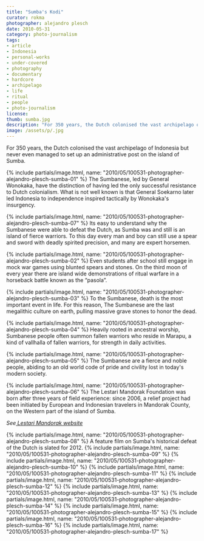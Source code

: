 ```yaml
---
title: "Sumba's Kodi"
curator: rokma
photographer: alejandro plesch
date: 2010-05-31
category: photo-journalism
tags:
- article
- Indonesia
- personal-works
- under-covered
- photography
- documentary
- hardcore
- archipelago
- life
- ritual
- people
- photo-journalism
license:
thumb: sumba.jpg
description: "For 350 years, the Dutch colonised the vast archipelago of Indonesia but never even managed to set up an administrative post on the island of Sumba."
image: /assets/p/.jpg
---
```

For 350 years, the Dutch colonised the vast archipelago of Indonesia but never even managed to set up an administrative post on the island of Sumba.

{% include partials/image.html, name: "2010/05/100531-photographer-alejandro-plesch-sumba-01" %}
The Sumbanese, led by General Wonokaka, have the distinction of having led the only successful resistance to Dutch colonialism. What is not well known is that General Soekarno later led Indonesia to independence inspired tactically by Wonokaka's insurgency.

{% include partials/image.html, name: "2010/05/100531-photographer-alejandro-plesch-sumba-07" %}
Its easy to understand why the Sumbanese were able to defeat the Dutch, as Sumba was and still is an island of fierce warriors. To this day every man and boy can still use a spear and sword with deadly spirited precision, and many are expert horsemen.

{% include partials/image.html, name: "2010/05/100531-photographer-alejandro-plesch-sumba-02" %}
Even students after school still engage in mock war games using blunted spears and stones. On the third moon of every year there are island wide demonstrations of ritual warfare in a horseback battle known as the &ldquo;pasola&rdquo;.

{% include partials/image.html, name: "2010/05/100531-photographer-alejandro-plesch-sumba-03" %}
To the Sumbanese, death is the most important event in life.  For this reason, The Sumbanese are the last megalithic culture on earth, pulling massive grave stones to honor the dead.

{% include partials/image.html, name: "2010/05/100531-photographer-alejandro-plesch-sumba-04" %}
Heavily rooted in ancestral worship, Sumbanese people often summon fallen warriors who reside in Marapu, a kind of vallhalla of fallen warriors, for strength in daily activities.

{% include partials/image.html, name: "2010/05/100531-photographer-alejandro-plesch-sumba-05" %}
The Sumbanese are a fierce and noble people, abiding to an old world code of pride and civility lost in today's modern society.

{% include partials/image.html, name: "2010/05/100531-photographer-alejandro-plesch-sumba-06" %}
The Lestari Mandorak Foundation was born after three years of field experience: since 2006, a relief project had been initiated by European and Indonesian travelers in Mandorak County, on the Western part of the island of Sumba.

_See<a href="http://mandorak.org"  > Lestari Mandorak website</a>_


{% include partials/image.html, name: "2010/05/100531-photographer-alejandro-plesch-sumba-08" %}
A feature film on Sumba's historical defeat of the Dutch is slated for 2012.
{% include partials/image.html, name: "2010/05/100531-photographer-alejandro-plesch-sumba-09" %}
{% include partials/image.html, name: "2010/05/100531-photographer-alejandro-plesch-sumba-10" %}
{% include partials/image.html, name: "2010/05/100531-photographer-alejandro-plesch-sumba-11" %}
{% include partials/image.html, name: "2010/05/100531-photographer-alejandro-plesch-sumba-12" %}
{% include partials/image.html, name: "2010/05/100531-photographer-alejandro-plesch-sumba-13" %}
{% include partials/image.html, name: "2010/05/100531-photographer-alejandro-plesch-sumba-14" %}
{% include partials/image.html, name: "2010/05/100531-photographer-alejandro-plesch-sumba-15" %}
{% include partials/image.html, name: "2010/05/100531-photographer-alejandro-plesch-sumba-16" %}
{% include partials/image.html, name: "2010/05/100531-photographer-alejandro-plesch-sumba-17" %}
